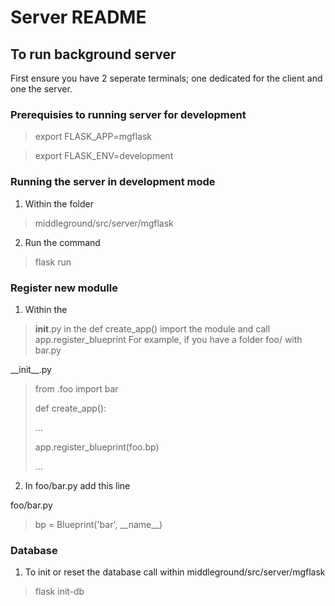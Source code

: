 # Server README

## To run background server

First ensure you have 2 seperate terminals; one dedicated for the client and one the server.

### Prerequisies to running server for development


> export FLASK_APP=mgflask

> export FLASK_ENV=development

### Running the server in development mode

1. Within the folder
> middleground/src/server/mgflask

2. Run the command 

> flask run

### Register new modulle
 
 1. Within the 
 > __init__.py 
  in the def create_app() import the module and call app.register_blueprint
  For example, if you have a folder foo/ with bar.py
  
  \_\_init_\_.py 
  > from .foo import bar
  > 
  > def create_app():
  > 
  > ...
  > 
  > app.register_blueprint(foo.bp)
  > 
  > ...
  
  2) In foo/bar.py add this line 


  foo/bar.py
  > bp = Blueprint('bar', \_\_name_\_)
  
 
 ### Database
 
 1) To init or reset the database call within middleground/src/server/mgflask
 
 > flask init-db
 
